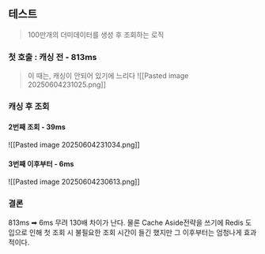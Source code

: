 
## 테스트 

>100만개의 더미데이터를 생성 후 조회하는 로직

### 첫 호출 : 캐싱 전 - 813ms 
>이 때는, 캐싱이 안되어 있기에 느리다
![[Pasted image 20250604231025.png]]




### 캐싱 후 조회 
#### 2번째 조회 - 39ms

![[Pasted image 20250604231034.png]]



#### 3번째 이후부터 - 6ms 
![[Pasted image 20250604230613.png]]


### 결론 

813ms ➡ 6ms
무려 130배 차이가 난다.
물론 Cache Aside전략을 쓰기에 Redis 도입으로 인해 첫 조회 시 불필요한 조회 시간이 들긴 했지만 그 이후부터는 엄청나게 효과적이다.


